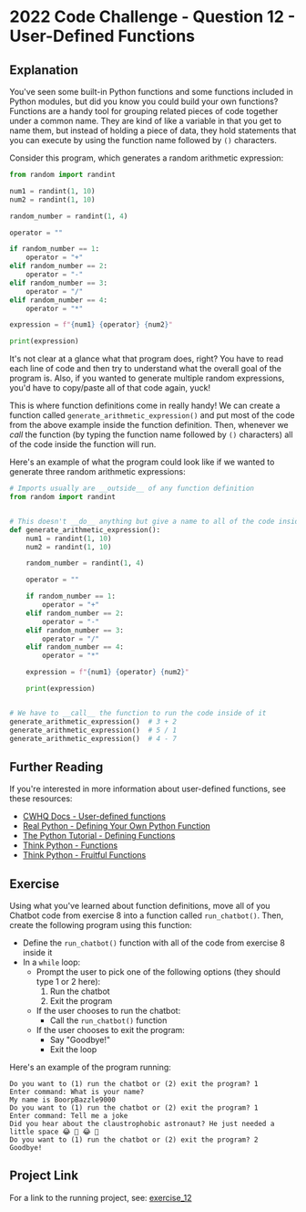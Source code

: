 # 2022 Code Challenge - Question 12 - User-Defined Functions

## Explanation

You've seen some built-in Python functions and some functions included in 
Python modules, but did you know you could build your own functions? Functions
are a handy tool for grouping related pieces of code together under a common
name. They are kind of like a variable in that you get to name them, but instead
of holding a piece of data, they hold statements that you can execute by using
the function name followed by `()` characters.

Consider this program, which generates a random arithmetic expression:

```python
from random import randint

num1 = randint(1, 10)
num2 = randint(1, 10)

random_number = randint(1, 4)

operator = ""

if random_number == 1:
    operator = "+"
elif random_number == 2:
    operator = "-"
elif random_number == 3:
    operator = "/"
elif random_number == 4:
    operator = "*"

expression = f"{num1} {operator} {num2}"

print(expression)
```

It's not clear at a glance what that program does, right? You have to read
each line of code and then try to understand what the overall goal of the 
program is. Also, if you wanted to generate multiple random expressions, you'd
have to copy/paste all of that code again, yuck!

This is where function definitions come in really handy! We can create a function
called `generate_arithmetic_expression()` and put most of the code from
the above example inside the function definition. Then, whenever we *call* the function
(by typing the function name followed by `()` characters) all of the code inside the
function will run.

Here's an example of what the program could look like if we wanted to generate three
random arithmetic expressions:

```python
# Imports usually are __outside__ of any function definition
from random import randint


# This doesn't __do__ anything but give a name to all of the code inside of it
def generate_arithmetic_expression():
    num1 = randint(1, 10)
    num2 = randint(1, 10)

    random_number = randint(1, 4)

    operator = ""

    if random_number == 1:
        operator = "+"
    elif random_number == 2:
        operator = "-"
    elif random_number == 3:
        operator = "/"
    elif random_number == 4:
        operator = "*"

    expression = f"{num1} {operator} {num2}"

    print(expression)


# We have to __call__ the function to run the code inside of it
generate_arithmetic_expression()  # 3 + 2
generate_arithmetic_expression()  # 5 / 1
generate_arithmetic_expression()  # 4 - 7
```

## Further Reading

If you're interested in more information about user-defined functions, see these resources:
-   [CWHQ Docs - User-defined functions](https://docs.codewizardshq.com/python/python-language/#user-defined-functions)
-   [Real Python - Defining Your Own Python Function](https://realpython.com/defining-your-own-python-function/)
-   [The Python Tutorial - Defining Functions](https://docs.python.org/3/tutorial/controlflow.html#defining-functions)
-   [Think Python - Functions](https://greenteapress.com/thinkpython2/html/thinkpython2004.html)
-   [Think Python - Fruitful Functions](https://greenteapress.com/thinkpython2/html/thinkpython2007.html)

## Exercise

Using what you've learned about function definitions, move all of you Chatbot
code from exercise 8 into a function called `run_chatbot()`. Then, create
the following program using this function:

- Define the `run_chatbot()` function with all of the code from exercise 8 inside it
- In a `while` loop:
    - Prompt the user to pick one of the following options (they should type 1 or 2 here):
        1. Run the chatbot
        2. Exit the program
    - If the user chooses to run the chatbot:
        - Call the `run_chatbot()` function
    - If the user chooses to exit the program:
        - Say "Goodbye!"
        - Exit the loop

Here's an example of the program running:

```text
Do you want to (1) run the chatbot or (2) exit the program? 1
Enter command: What is your name?
My name is BoorpBazzle9000
Do you want to (1) run the chatbot or (2) exit the program? 1
Enter command: Tell me a joke
Did you hear about the claustrophobic astronaut? He just needed a little space 😂 🤣 😂 🤣
Do you want to (1) run the chatbot or (2) exit the program? 2
Goodbye!
```

## Project Link

For a link to the running project, see: [exercise_12](https://projects.pty.cwhq-apps.com/?filename=/code-challenge-2022/exercise_12/main.py)
    